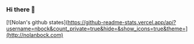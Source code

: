 ### Hi there 👋

[![Nolan's github states](https://github-readme-stats.vercel.app/api?username=nbock&count_private=true&hide=&show_icons=true&theme=](http://nolanbock.com)


<!--
**nbock/nbock** is a ✨ _special_ ✨ repository because its `README.md` (this file) appears on your GitHub profile.

Here are some ideas to get you started:

- 🔭 I’m currently working on ...
- 🌱 I’m currently learning ...
- 👯 I’m looking to collaborate on ...
- 🤔 I’m looking for help with ...
- 💬 Ask me about ...
- 📫 How to reach me: ...
- 😄 Pronouns: ...
- ⚡ Fun fact: ...
-->
